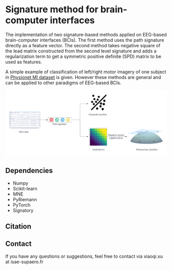 # Signature method for brain-computer interfaces

The implementation of two signature-based methods applied on EEG-based brain-computer interfaces (BCIs). The first method uses the path signature directly as a feature vector. The second method takes negative square of the lead matrix constructed from the second level signature and adds a regularization term to get a symmetric positive definite (SPD) matrix to be used as features. 

A simple example of classification of left/right motor imagery of one subject in [Physionet MI dataset](https://physionet.org/content/eegmmidb/1.0.0/) is given. However these methods are general and can be applied to other paradigms of EEG-based BCIs.

![alt text](https://github.com/XiaoqiXu77/Signature_BCI/blob/main/Sig_BCI.png?raw=true)

## Dependencies

* Numpy
* Scikit-learn
* MNE
* PyRiemann
* PyTorch
* Signatory

## Citation

## Contact

If you have any questions or suggestions, feel free to contact via xiaoqi.xu at isae-supaero.fr 
